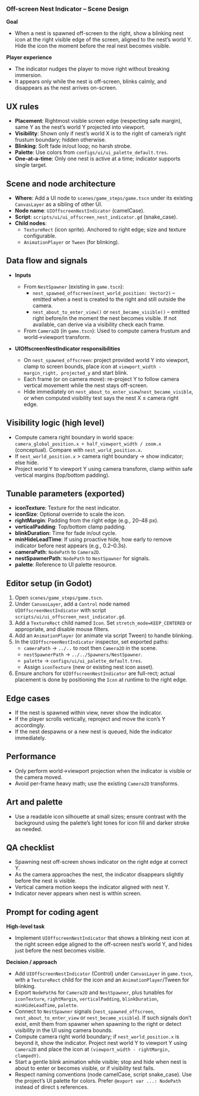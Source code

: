 ### Off-screen Nest Indicator – Scene Design

**Goal**
- When a nest is spawned off-screen to the right, show a blinking nest icon at the right visible edge of the screen, aligned to the nest’s world Y. Hide the icon the moment before the real nest becomes visible.

**Player experience**
- The indicator nudges the player to move right without breaking immersion.
- It appears only while the nest is off-screen, blinks calmly, and disappears as the nest arrives on-screen.

## UX rules
- **Placement**: Rightmost visible screen edge (respecting safe margin), same Y as the nest’s world Y projected into viewport.
- **Visibility**: Shown only if nest’s world X is to the right of camera’s right frustum boundary; hidden otherwise.
- **Blinking**: Soft fade in/out loop; no harsh strobe.
- **Palette**: Use colors from `configs/ui/ui_palette_default.tres`.
- **One-at-a-time**: Only one nest is active at a time; indicator supports single target.

## Scene and node architecture
- **Where**: Add a UI node to `scenes/game_steps/game.tscn` under its existing `CanvasLayer` as a sibling of other UI.
- **Node name**: `UIOffscreenNestIndicator` (camelCase).
- **Script**: `scripts/ui/ui_offscreen_nest_indicator.gd` (snake_case).
- **Child nodes**:
  - `TextureRect` (icon sprite). Anchored to right edge; size and texture configurable.
  - `AnimationPlayer` or `Tween` (for blinking).

## Data flow and signals
- **Inputs**
  - From `NestSpawner` (existing in `game.tscn`):
    - `nest_spawned_offscreen(nest_world_position: Vector2)` – emitted when a nest is created to the right and still outside the camera.
    - `nest_about_to_enter_view()` or `nest_became_visible()` – emitted right before/in the moment the nest becomes visible. If not available, can derive via a visibility check each frame.
  - From `Camera2D` (in `game.tscn`): Used to compute camera frustum and world→viewport transform.

- **UIOffscreenNestIndicator responsibilities**
  - On `nest_spawned_offscreen`: project provided world Y into viewport, clamp to screen bounds, place icon at `viewport_width - margin_right, projected_y` and start blink.
  - Each frame (or on camera move): re-project Y to follow camera vertical movement while the nest stays off-screen.
  - Hide immediately on `nest_about_to_enter_view`/`nest_became_visible`, or when computed visibility test says the nest X ≤ camera right edge.

## Visibility logic (high level)
- Compute camera right boundary in world space: `camera_global_position.x + half_viewport_width / zoom.x` (conceptual). Compare with `nest_world_position.x`.
- If `nest_world_position.x` > camera right boundary → show indicator; else hide.
- Project world Y to viewport Y using camera transform, clamp within safe vertical margins (top/bottom padding).

## Tunable parameters (exported)
- **iconTexture**: Texture for the nest indicator.
- **iconSize**: Optional override to scale the icon.
- **rightMargin**: Padding from the right edge (e.g., 20–48 px).
- **verticalPadding**: Top/bottom clamp padding.
- **blinkDuration**: Time for fade in/out cycle.
- **minHideLeadTime**: If using proactive hide, how early to remove indicator before nest appears (e.g., 0.2–0.3s).
- **cameraPath**: `NodePath` to `Camera2D`.
- **nestSpawnerPath**: `NodePath` to `NestSpawner` for signals.
- **palette**: Reference to UI palette resource.

## Editor setup (in Godot)
1. Open `scenes/game_steps/game.tscn`.
2. Under `CanvasLayer`, add a `Control` node named `UIOffscreenNestIndicator` with script `scripts/ui/ui_offscreen_nest_indicator.gd`.
3. Add a `TextureRect` child named `Icon`. Set `stretch_mode=KEEP_CENTERED` or appropriate, and disable mouse filters.
4. Add an `AnimationPlayer` (or animate via script Tween) to handle blinking.
5. In the `UIOffscreenNestIndicator` inspector, set exported paths:
   - `cameraPath` → `../..` to root then `Camera2D` in the scene.
   - `nestSpawnerPath` → `../../Spawners/NestSpawner`.
   - `palette` → `configs/ui/ui_palette_default.tres`.
   - Assign `iconTexture` (new or existing nest icon asset).
6. Ensure anchors for `UIOffscreenNestIndicator` are full-rect; actual placement is done by positioning the `Icon` at runtime to the right edge.

## Edge cases
- If the nest is spawned within view, never show the indicator.
- If the player scrolls vertically, reproject and move the icon’s Y accordingly.
- If the nest despawns or a new nest is queued, hide the indicator immediately.

## Performance
- Only perform world→viewport projection when the indicator is visible or the camera moved.
- Avoid per-frame heavy math; use the existing `Camera2D` transforms.

## Art and palette
- Use a readable icon silhouette at small sizes; ensure contrast with the background using the palette’s light tones for icon fill and darker stroke as needed.

## QA checklist
- Spawning nest off-screen shows indicator on the right edge at correct Y.
- As the camera approaches the nest, the indicator disappears slightly before the nest is visible.
- Vertical camera motion keeps the indicator aligned with nest Y.
- Indicator never appears when nest is within screen.

## Prompt for coding agent
**High-level task**
- Implement `UIOffscreenNestIndicator` that shows a blinking nest icon at the right screen edge aligned to the off-screen nest’s world Y, and hides just before the nest becomes visible.

**Decision / approach**
- Add `UIOffscreenNestIndicator` (Control) under `CanvasLayer` in `game.tscn`, with a `TextureRect` child for the icon and an `AnimationPlayer`/Tween for blinking.
- Export `NodePath`s for `Camera2D` and `NestSpawner`, plus tunables for `iconTexture`, `rightMargin`, `verticalPadding`, `blinkDuration`, `minHideLeadTime`, `palette`.
- Connect to `NestSpawner` signals (`nest_spawned_offscreen`, `nest_about_to_enter_view` or `nest_became_visible`). If such signals don’t exist, emit them from spawner when spawning to the right or detect visibility in the UI using camera bounds.
- Compute camera right world boundary; if `nest_world_position.x` is beyond it, show the indicator. Project nest world Y to viewport Y using `Camera2D` and place the icon at `(viewport_width - rightMargin, clampedY)`.
- Start a gentle blink animation while visible; stop and hide when nest is about to enter or becomes visible, or if visibility test fails.
- Respect naming conventions (node camelCase, script snake_case). Use the project’s UI palette for colors. Prefer `@export var ...: NodePath` instead of direct `$` references.


